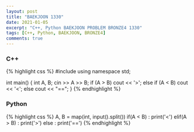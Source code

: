 ```yaml
---
layout: post
title: "BAEKJOON 1330"
date: 2021-01-05
excerpt: "C++, Python BAEKJOON PROBLEM BRONZE4 1330"
tags: [C++, Python, BAEKJOON, BRONZE4]
comments: true
---
```


### C++
{% highlight css %}
#include <iostream>
using namespace std;

int main()
{
	int A, B;
	cin >> A >> B;
	if (A > B) cout << '>';
	else if (A < B) cout << '<';
	else cout << "==";
}
{% endhighlight %}

### Python
{% highlight css %}
A, B = map(int, input().split())
if(A < B) : print('<')
elif(A > B) : print('>')
else : print('==')
{% endhighlight %}